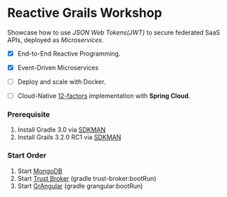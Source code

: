 Reactive Grails Workshop
========================

Showcase how to use *JSON Web Tokens(JWT)* to secure federated SaaS APIs, deployed as *Microservices*.

- [x] End-to-End Reactive Programming. 
- [x] Event-Driven Microservices
- [ ] Deploy and scale with Docker.
- [ ] Cloud-Native [12-factors](https://12factor.net/) implementation with **Spring Cloud**.


### Prerequisite
1. Install Gradle 3.0 via [SDKMAN](http://sdkman.io/)
2. Install Grails 3.2.0 RC1 via [SDKMAN](http://sdkman.io/)


### Start Order
1. Start [MongoDB](./MONGO.md)
2. Start [Trust Broker](./trust-broker/) (gradle trust-broker:bootRun)
3. Start [GrAngular](./grangular/) (gradle grangular:bootRun)